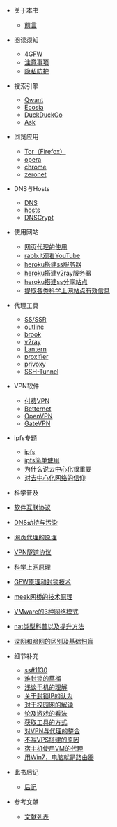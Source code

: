 * 关于本书

  * [前言](README.md)

* 阅读须知
  
  * [4GFW](notice/4gfw.md)
  * [注意事项](notice/warnning.md)
  * [隐私防护](notice/nsfw.md)

* 搜索引擎
  
  * [Qwant](search/qwant.md)
  * [Ecosia](search/ecosia.md)
  * [DuckDuckGo](search/duckduckgo.md)
  * [Ask](search/ask.md)

* 浏览应用

  * [Tor（Firefox）](browse/tor-firefox.md)
  * [opera](browse/opera.md)
  * [chrome](browse/chrome.md)
  * [zeronet](browse/zeronet.md)


* DNS与Hosts

  * [DNS](dns&hosts/dns.md)
  * [hosts](dns&hosts/hosts.md)
  * [DNSCrypt](dns&hosts/dnscrypt.md)

* 使用网站

  * [网页代理的使用](web/web-proxy.md)
  * [rabb.it观看YouTube](web/rabb.md)
  * [heroku搭建ss服务器](web/ss-4-heroku.md)
  * [heroku搭建v2ray服务器](web/v2ray-4-heroku.md)
  * [heroku搭建ss分享站点](web/heroku-deploy.md)
  * [提取各类科学上网站点有效信息](web/4sol.md)

* 代理工具

  * [SS/SSR](proxy/ss-ssr.md)
  * [outline](proxy/outline.md)
  * [brook](proxy/brook.md)
  * [v2ray](proxy/v2ray.md)
  * [Lantern](proxy/lantern.md)
  * [proxifier](proxy/proxifier.md)
  * [privoxy](proxy/privoxy.md)
  * [SSH-Tunnel](proxy/SSH-Tunnel.md)

* VPN软件

  * [付费VPN](vpn/pay-vpn.md)
  * [Betternet](vpn/betternet.md)
  * [OpenVPN](vpn/openvpn.md)
  * [GateVPN](vpn/gatevpn.md)

* ipfs专题

  * [ipfs](ipfs/ipfs.md)
  * [ipfs简单使用](ipfs/ipfs-use-naive.md)
  * [为什么说去中心化很重要](ipfs/why.md)
  * [对去中心化网络的信仰](ipfs/belief.md)


*  科学普及

  * [软件互联协议](abc/connection.md)
  * [DNS劫持与污染](abc/4dns.md)
  * [网页代理的原理](abc/web-proxy-x.md)
  * [VPN隧道协议](abc/4vpn.md)
  * [科学上网原理](abc/1190000011485579.md)
  * [GFW原理和封锁技术](abc/gfw.md)
  * [meek网桥的技术原理](abc/meek.md)
  * [VMware的3种网络模式](abc/3vm.md)
  * [nat类型科普以及提升方法](abc/4nat.md)
  * [深网和暗网的区别及基础扫盲](abc/darkweb.md)

* 细节补充

  * [ss#1130](append/ss1130.md)
  * [难封锁的草榴](append/caoliu.md)
  * [浅谈手机的理解](append/android.md)
  * [关于封锁IP的认为](append/block-ip.md)
  * [对于校园网的解读](append/tcw.md)
  * [论及游戏的看法](append/game.md)
  * [获取工具的方式](append/get-method.md)
  * [对VPN与代理的整合](append/vpn-proxy.md)
  * [不写VPS搭建的原因](append/none-vps.md)
  * [宿主机使用VM的代理](append/vm.md)
  * [用Win7，电脑就是路由器](append/win7-wifi.md)

* 此书后记

  * [后记](postscript.md)

* 参考文献

  * [文献列表](reference/literature.md)
